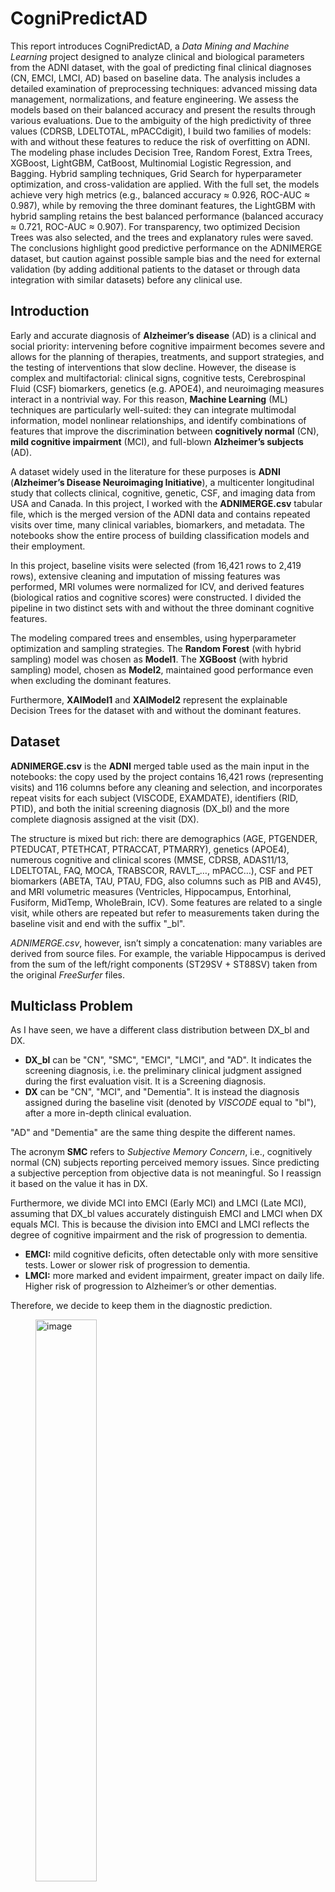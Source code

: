 # CogniPredictAD
This report introduces CogniPredictAD, a *Data Mining and Machine Learning* project designed to analyze clinical and biological parameters from the ADNI dataset, with the goal of predicting final clinical diagnoses (CN, EMCI, LMCI, AD) based on baseline data.
The analysis includes a detailed examination of preprocessing techniques: advanced missing data management, normalizations, and feature engineering. We assess the models based on their balanced accuracy and present the results through various evaluations.
Due to the ambiguity of the high predictivity of three values (CDRSB, LDELTOTAL, mPACCdigit), I build two families of models: with and without these features to reduce the risk of overfitting on ADNI.
The modeling phase includes Decision Tree, Random Forest, Extra Trees, XGBoost, LightGBM, CatBoost, Multinomial Logistic Regression, and Bagging. Hybrid sampling techniques, Grid Search for hyperparameter optimization, and cross-validation are applied. With the full set, the models achieve very high metrics (e.g., balanced accuracy ≈ 0.926, ROC-AUC ≈ 0.987), while by removing the three dominant features, the LightGBM with hybrid sampling retains the best balanced performance (balanced accuracy ≈ 0.721, ROC-AUC ≈ 0.907). For transparency, two optimized Decision Trees was also selected, and the trees and explanatory rules were saved.
The conclusions highlight good predictive performance on the ADNIMERGE dataset, but caution against possible sample bias and the need for external validation (by adding additional patients to the dataset or through data integration with similar datasets) before any clinical use.


## Introduction
Early and accurate diagnosis of **Alzheimer’s disease** (AD) is a clinical and social priority: intervening before cognitive impairment becomes severe and allows for the planning of therapies, treatments, and support strategies, and the testing of interventions that slow decline. However, the disease is complex and multifactorial: clinical signs, cognitive tests, Cerebrospinal Fluid (CSF) biomarkers, genetics (e.g. APOE4), and neuroimaging measures interact in a nontrivial way. For this reason, **Machine Learning** (ML) techniques are particularly well-suited: they can integrate multimodal information, model nonlinear relationships, and identify combinations of features that improve the discrimination between **cognitively normal** (CN), **mild cognitive impairment** (MCI), and full-blown **Alzheimer’s subjects** (AD).

A dataset widely used in the literature for these purposes is **ADNI** (**Alzheimer’s Disease Neuroimaging Initiative**), a multicenter longitudinal study that collects clinical, cognitive, genetic, CSF, and imaging data from USA and Canada. In this project, I worked with the **ADNIMERGE.csv** tabular file, which is the merged version of the ADNI data and contains repeated visits over time, many clinical variables, biomarkers, and metadata. The notebooks show the entire process of building classification models and their employment.

In this project, baseline visits were selected (from 16,421 rows to 2,419 rows), extensive cleaning and imputation of missing features was performed, MRI volumes were normalized for ICV, and derived features (biological ratios and cognitive scores) were constructed. I divided the pipeline in two distinct sets with and without the three dominant cognitive features.

The modeling compared trees and ensembles, using hyperparameter optimization and sampling strategies. The **Random Forest** (with hybrid sampling) model was chosen as **Model1**. The **XGBoost** (with hybrid sampling) model, chosen as **Model2**, maintained good performance even when excluding the dominant features.

Furthermore, **XAIModel1** and **XAIModel2** represent the explainable Decision Trees for the dataset with and without the dominant features.


## Dataset
**ADNIMERGE.csv** is the **ADNI** merged table used as the main input in the notebooks: the copy used by the project contains 16,421 rows (representing visits) and 116 columns before any cleaning and selection, and incorporates repeat visits for each subject (VISCODE, EXAMDATE), identifiers (RID, PTID), and both the initial screening diagnosis (DX_bl) and the more complete diagnosis assigned at the visit (DX).

The structure is mixed but rich: there are demographics (AGE, PTGENDER, PTEDUCAT, PTETHCAT, PTRACCAT, PTMARRY), genetics (APOE4), numerous cognitive and clinical scores (MMSE, CDRSB, ADAS11/13, LDELTOTAL, FAQ, MOCA, TRABSCOR, RAVLT\_…, mPACC…), CSF and PET biomarkers (ABETA, TAU, PTAU, FDG, also columns such as PIB and AV45), and MRI volumetric measures (Ventricles, Hippocampus, Entorhinal, Fusiform, MidTemp, WholeBrain, ICV). Some features are related to a single visit, while others are repeated but refer to measurements taken during the baseline visit and end with the suffix "\_bl".

*ADNIMERGE.csv*, however, isn’t simply a concatenation: many variables are derived from source files. For example, the variable Hippocampus is derived from the sum of the left/right components (ST29SV + ST88SV) taken from the original *FreeSurfer* files.


## Multiclass Problem
As I have seen, we have a different class distribution between DX_bl and DX.
- **DX_bl** can be "CN", "SMC", "EMCI", "LMCI", and "AD". It indicates the screening diagnosis, i.e. the preliminary clinical judgment assigned during the first evaluation visit. It is a Screening diagnosis.
- **DX** can be "CN", "MCI", and "Dementia". It is instead the diagnosis assigned during the baseline visit (denoted by *VISCODE* equal to "bl"), after a more in-depth clinical evaluation.

"AD" and "Dementia" are the same thing despite the different names.

The acronym **SMC** refers to *Subjective Memory Concern*, i.e., cognitively normal (CN) subjects reporting perceived memory issues. Since predicting a subjective perception from objective data is not meaningful. So I reassign it based on the value it has in DX.

Furthermore, we divide MCI into EMCI (Early MCI) and LMCI (Late MCI), assuming that DX_bl values accurately distinguish EMCI and LMCI when DX equals MCI. This is because the division into EMCI and LMCI reflects the degree of cognitive impairment and the risk of progression to dementia.
- **EMCI:** mild cognitive deficits, often detectable only with more sensitive tests. Lower or slower risk of progression to dementia.
- **LMCI:** more marked and evident impairment, greater impact on daily life. Higher risk of progression to Alzheimer’s or other dementias.

Therefore, we decide to keep them in the diagnostic prediction.

<figure id="fig:pie-chart-dx" data-latex-placement="H">
<p><img src="doc/images/DX_pie_chart.png" style="width:48.0%" alt="image" />
<span id="fig:pie-chart-dx" data-label="fig:pie-chart-dx"></span></p>
</figure>

**Ultimately, our target variable will be a modified version of the *DX* column, which can now take on four values: "CN", "EMCI", "LMCI", and "AD." This makes our problem a multiclass problem.**


## Data Exploration
Explorations reveal that the dataset has 16,421 rows and 116 columns. However, these records represent the various visits, and we are only interested in the baseline ones. The dataset contains 2,419 useful patients (using "useful" means those who did not have a NULL baseline diagnosis) for the proposed problem.

Many columns contain significant percentages of missing cases. The diagnostic classes of the baseline sample are unbalanced, but not extremely unbalanced.

Demographic and risk analyses show bias in the ADNI sample. Ethnicity is heavily skewed toward white subjects, with high average levels of education, and many married individuals. There are more men than women, but overall the number is not disproportionate. All this, however, implies that models may perform worse on more heterogeneous clinical populations.

The *Data Exploration* was then divided into three parts:
1.  the preliminary data exploration of the raw dataset;
2.  the data exploration after splitting and preparing the actual dataset;
3.  the data exploration after Preprocessing to select the classification models.


## Data Preprocessing
We divided the *Preprocessing* into two phases.

In the first phase, which involved preparing the dataset, we performed all the transformations and cleaning operations that did not involve the risk of *data leakage*, applying them to the entire dataset before splitting it into training and testing.

In the second phase, however, we applied the transformations that could introduce data leakage exclusively to the training set, with the sole exception of imputing missing values: in this case, the *KNN* Imputer was trained on the training set and then used for both training and testing, to ensure consistency and avoid leakage. Preprocessing has in turn been divided into: *Data Cleaning*, *Data Transformation*, *Outlier Detection* and *Data Reduction*.

### Data Preparation
- **Selection of baseline visits only:** The first clinical-operational choice was to work only on baseline visits (VISCODE == "bl"), because the goal is to predict the diagnosis based on the information collected at the first visit;
- **SMC diagnosis management:** Records with *DX_bl* = SMC were realigned using the DX variable, but ultimately all have been classified as "CN". We already explained why in the reasons stated in the chapter "Multiclass Problem";
- **Consolidating bl columns:** Clean up duplicates and merge "baseline" values into "main" columns;
- **Error handling:** Deleted the row with RAVLT_perc_forgetting = -316.667 and RAVLT_forgetting = -19;
- **Text category cleaning (ethnicity, race, marriage):** String values standardized to improve readability and avoid inconsistencies;
- **Encoding of categorical variables:** One-hot encoding (PTETHCAT, PTMARRY), binary mapping (PTGENDER: Male=1, Female=0) and ordinal encoding for DX (CN=0, EMCI=1, LMCI=2, AD=3).
- **Preliminary Feature Reduction:** Removal of columns not relevant to the diagnosis;
- **Splitting train/test:** *Separation into training and test sets while avoiding leakage.*

### Data Cleaning
- **Handling missing values:** Identifying percentages of missing values and using KNN Imputer for continuous variables ;
- **Numeric Value Conversion:** Convert cognitive scales and age from float to int, correcting for approximations due to imputation or format errors.

### Data Transformation
- **Creation of new CSF metrics:** *TAU/ABETA* and *PTAU/ABETA* ratios more predictive than single measures according to the literature;
- **MRI normalization to ICV (Intracranial Volume):** Necessary to correct for differences due to gender and cranial size.

### Outlier Detection
- **Univariate Analysis:** use IQR and Z-score for each column to find outliers;
- **Multivariate Analysis:** Constructs groups (EcogPt, EcogSP, Neuropsych, MRI, MRI/ICV, CSF, CSF/ABETA, mPACC), applies *LOF* and *DBSCAN* to normalized data (*RobustScaler*). Only data points reported by both techniques and with a *LOF_score* greater than 2 are kept to flag them as "extreme";
- **Cleaning up problematic outliers:** Outliers with values that were clearly out of range and therefore deemed highly unlikely were replaced with the mean by class.

### Data Reduction
- **Removal of redundant features:** *ADAS11*, *ADASQ4*, *EcogPtTotal*, *EcogSPTotal*, *mPACCtrailsB*, and *TAU* were removed because they had a high correlation with other features and their informative value was low;
- **Attribute Subset Selection:** I apply four selection methods to the train: *Pearson correlation* (\|*r*\| ≥ 0.6), *mutual information* (top 25), *SelectKBest with Kruskal–Wallis H-test* (*k* = 25), and *Recursive Feature Elimination* (RFE with Random Forest). It combines the results by counting how many times each feature appears and retains those selected at least three times, plus other features deemed useful even though they were counted less frequently.

### Some Considerations
#### Correlation
The dataset contains groups of highly correlated variables (e.g., different neuropsychological scores, ECG components, and MRI volumetric measurements). Rather than eliminating them through aggressive reduction, I decided to retain them and rely on models that are intrinsically robust to correlation.
This choice was motivated by two main reasons:
1.  **Clinical interpretability:** Correlated variables can describe different facets of the same function or biomarker. Removing them would impoverish medical interpretation;
2.  **Complementary predictive value:** Even correlated measures may contain specific variance useful for distinguishing clinical subgroups.

#### Normalization
During the data preparation process, no global normalization or standardization was applied to all variables.
This choice was driven by one reason: I wanted to **preserve the clinical interpretability**. Maintaining variables in their original units facilitates the medical interpretation of the results and comparability with clinical reference values. Normalization would have made it more difficult to attribute direct clinical significance to the transformed values.

#### Binning
Binning was not applied because it would have reduced the useful information and discriminatory power of continuous variables. The models used already capture nonlinearities and thresholds, so prior discretization is unnecessary and could introduce artifacts.

#### Attributes Table
| **Attribute** | **Description** | **Category** |
|:---|:---|:---|
| DX | Clinical diagnosis at the time of visit: CN, SMC, EMCI, LMCI, AD | Diagnosis |
| AGE | Participant’s age at time of visit | Demographics |
| PTGENDER | Participant’s gender (Male/Female) | Demographics |
| PTEDUCAT | Years of formal education completed | Demographics |
| APOE4 | Number of APOE *ε*<!-- -->4 alleles (0, 1, or 2), a genetic risk factor for Alzheimer’s | Demographics |
| MMSE | Mini-Mental State Examination score (0–30, higher = better) | Clinical Scores |
| CDRSB | Clinical Dementia Rating - Sum of Boxes (0–18, higher = worse) | Clinical Scores |
| ADAS13 | ADAS-Cog 13-item total score (higher = worse) | Clinical Scores |
| LDELTOTAL | Logical Memory II delayed recall total score | Clinical Scores |
| FAQ | Functional Activities Questionnaire – functional impairment score | Clinical Scores |
| MOCA | Montreal Cognitive Assessment – global cognitive function (0–30) | Clinical Scores |
| TRABSCOR | Trail Making Test Part B – time in seconds (higher = worse) | Clinical Scores |
| RAVLT_immediate | RAVLT total immediate recall score (sum over 5 trials) | Clinical Scores |
| RAVLT_learning | Learning score (Trial 5 minus Trial 1 of RAVLT) | Clinical Scores |
| RAVLT_perc_forgetting |   Percent forgetting from RAVLT (higher = worse) | Clinical Scores |
| mPACCdigit | Modified Preclinical Alzheimer’s Cognitive Composite – Digit Symbol test | Composite Scores |
| EcogPtMem | Subject self-reported memory complaints (ECog) | ECogPT |
| EcogPtLang | Subject self-reported language difficulties (ECog) | ECogPT |
| EcogPtVisspat | Subject self-reported visuospatial difficulties (ECog) | ECogPT |
| EcogPtPlan | Subject self-reported planning difficulties (ECog) | ECogPT |
| EcogPtOrgan | Subject self-reported organizational issues (ECog) | ECogPT |
| EcogPtDivatt | Subject self-reported divided attention issues (ECog) | ECogPT |
| EcogSPMem | Informant-reported memory complaints (ECog) | ECogSP |
| EcogSPLang | Informant-reported language issues (ECog) | ECogSP |
| EcogSPVisspat | Informant-reported visuospatial issues (ECog) | ECogSP |
| EcogSPPlan | Informant-reported planning problems (ECog) | ECogSP |
| EcogSPOrgan | Informant-reported organization issues (ECog) | ECogSP |
| EcogSPDivatt | Informant-reported divided attention issues (ECog) | ECogSP |
| FDG | FDG PET SUVR – brain glucose metabolism | Biomarkers |
| PTAU/ABETA | CSF phosphorylated tau protein/A*β*<!-- -->42 ratio | Biomarkers |
| Hippocampus/ICV | Volume of hippocampus/Intracranial volume ratio from MRI | MRI |
| Entorhinal/ICV | Volume of the entorhinal cortex/Intracranial volume ratio from MRI | MRI |
| Fusiform/ICV | Fusiform gyrus volume/Intracranial volume ratio from MRI | MRI |
| MidTemp/ICV | Middle temporal gyrus volume/Intracranial volume ratio from MRI | MRI |
| Ventricles/ICV | Volume of ventricles/Intracranial volume ratio from MRI | MRI |
| WholeBrain/ICV | Whole brain volume/Intracranial volume ratio from MRI | MRI |

## Model Selection
The following classification algorithms were chosen:
1.  **Decision Tree:** This model constructs a series of "if → then" rules (split on individual features) to separate classes using a binary tree. Each leaf of the tree corresponds to a prediction. It was chosen because it is immediately interpretable (*XAI*);
2.  **Random Forest:** Builds many different decision trees on subsamples of the data and averages their predictions. This reduces variance compared to a single tree and improves robustness to noise, outliers, and collinearity;
3.  **Extra Trees:** Similar to Random Forest but chooses more random splits, increasing diversity among trees and often reducing overfitting on noisy features. It was tested to compare with Random Forest and evaluate whether increased randomness improved generalization across the dataset;
4.  **XGBoost:** A boosting algorithm that builds trees sequentially, each improving the errors of the previous one. It is highly efficient, regularized, and capable of capturing nonlinear interactions between variables, while also controlling overfitting;
5.  **LightGBM:** A gradient boosting implementation designed to be very fast and scalable. It uses techniques (leaf-wise splitting, binning) that make it particularly efficient on heterogeneous datasets;
6.  **CatBoost:** A boosting variant that natively handles categorical variables and has robust default hyperparameters to reduce overfitting. It is suitable for working with clinical data;
7.  **Multinomial Logistic Regression:** A linear model that estimates the probabilities of membership in each class using a linear combination of features. It requires feature standardization to function properly, which was ensured with StandardScaler in the pipeline. It was included as a simple and interpretable statistical baseline, useful for comparing whether the gain from complex models is consistent with a linear solution;
8.  **Bagging:** An ensemble approach that trains several models on different bootstrap samples drawn from the dataset, and then combines their outputs by averaging. The main effect is a reduction in model variance, leading to more stable predictions. It was selected because, in clinical datasets where variability and noise are substantial, bagging provides a straightforward way to assess how much predictive stability can be gained simply by aggregating multiple weak learners.


## Hyperparameter Selection and Hybrid Sampling
### Grid Search
To optimize the performance of the classifiers, a **Grid Search** procedure with layered cross-validation was adopted. Grid Search was chosen because it allows for a systematic and controlled exploration of the most relevant hyperparameters for each model, ensuring reproducibility and the ability to transparently compare the tested configurations.

### Hybrid Sampling
The dataset also presented a slight imbalance in diagnostic classes, as already discussed in the "Multiclass Problem" chapter.

To address this problem, a **Hybrid Sampling strategy** was applied, combining:

1.  **RUS** to reduce the number of instances in the majority classes, preventing the dataset from becoming excessively biased toward synthetic examples;

2.  **SMOTENC** to generate new synthetic examples of the minority classes, taking into account the mixed nature of the variables (continuous and categorical).

I kept the "old" dataset (the one obtained with Preprocessing) and the "new" one (the resampled one) and tried Hyperparameter Tuning on both.

### The problem with CDRSB, LDELTOTAL, and mPACCdigit
The cognitive scores *CDRSB*, *LDELTOTAL* and *mPACCdigit* show exceptionally high predictive power compared to the rest. While this may be advantageous in terms of model accuracy, it also raises the concern of feature dominance: **a small number of variables may disproportionately drive the predictions, while many others contribute minimally**. This imbalance can lead to a form of local overfitting, where **models appear highly effective on the ADNI dataset but lose performance when applied to more heterogeneous clinical populations or external data.**

**However, this assumption cannot be verified, as it is equally possible that these three variables are genuine strong predictors of Alzheimer’s diagnosis.**

So the issue does not reflect a weakness of the cognitive measures themselves, but rather the possibility of dataset bias: the strength of these predictors may be tied to the specific characteristics of ADNI rather than to generalizable diagnostic patterns.

To address this, the modeling strategy should consider two complementary approaches:

1.  building a predictive model that leverages these dominant variables;

2.  building an alternative model that excludes them.

Hybrid Sampling will be applied to both datasets and then I will compare whether the standard models or the resampled models performs better on the test set.

### Hyperparameter Optimization
In practice, I will end up with two models: one that can also use CDRSB, LDELTOTAL, and mPACCdigit, chosen from the standard and resampled models, and one that doesn’t use CDRSB, LDELTOTAL, and mPACCdigit, chosen from the standard and resampled models.

Therefore, I need to run four Grid Searches. For each model, a large set of hyperparameter configurations was defined to explore, often with thousands of possible combinations. Optimization was conducted through five-fold cross-validation, with different metrics depending on the scenario: *F1 Macro* when the most predictive variables were present, *Balanced Accuracy* in the most restrictive experiments, and *F1 Macro*.

*F1 Macro* assigns equal weight to each class and simultaneously punishes low precision or low recall. It is therefore suitable when a few strong features can "inflate" the accuracy without ensuring fairness between classes.

*Balanced Accuracy* is insensitive to prevalence and less dependent on precision. In the absence of dominant features, it directs the optimization to correctly retrieve all classes.

At the end of the Grid Search, the optimal parameters found for each model were used to instantiate the “final” versions of the classifiers and produce subsequent evaluations.


## Classification
### Building Models
From the Grid Search, the best estimators, their parameters, and scores were collected for each model. These best-estimators were saved and then retrained and evaluated via 5-fold cross-validation, which produced several reports (confusion matrices, per-class metrics, accuracy, balanced accuracy, and ROC-AUC) and repeated evaluations for stability.

So we built four models for each algorithm seen before: one unsampled with the three feature, one sampled with the three feature, one unsampled without the three feature and one sampled without the three feature.

### Explainability
A method is called to generate *SHAP* summary plots on each model.

**The three clinical scores dominate the explanations when present**.
SHAP plots calculated on models trained on the version with CDRSB, LDELTOTAL, and mPACCdigit clearly show that these three variables are the most important in absolute terms, far above the other features. The SHAP summary plots also highlight that the direction of the effect is consistent i.e., worse values for these scores bias the prediction toward more severe classes.

**When the three scores are removed**, biomarkers, demographics, and structural measures emerge.
In the graphs produced on the version without those three scores, the feature ranking changes: **MMSE, FAQ, MOCA, ADAS13, and EcogSPMem become extremely relevant**. Also relevant are CSF (TAU/ABETA or PTAU/ABETA ratio), APOE4, and some MRI measures normalized for ICV (e.g., Hippocampus/ICV, Ventricles/ICV, WholeBrain/ICV).

The tree diagrams and exported rule files highlight that Decision Trees separate classes using thresholds on a few features (often one of the three clinical scores when present, otherwise a combination of biomarkers and cognitive tests).

The rules are therefore easily interpretable and useful for communicating "if → then" statements to clinical staff.

The balancing effect (*hybrid sampling*) is visible in the importances and local explanations.
Comparing the plots for models with and without hybrid sampling shows a modest change in the ranking: **sampling tends to increase the relative importance of features that help identify less represented classes**.

### Results
We evaluated the newly built models on the train dataset, on 5-fold-cross validation and on test dataset. However, for the final evaluation I mainly relied on the explainability and the results of the test set through the following statistics: *Balanced Accuracy, F1 Score (macro), Accuracy, Precision (weighted), Recall (weighted), F1 Score (weighted), and ROC AUC (macro)*. The evaluation plots and confusion matrices are on the following pages, included with the evaluation tables of the statistics on the test dataset.

The following pages contain the graphs and tables that led to the final evaluation.

**The models ending with 1 were trained on the dataset with Hybrid Sampling, while those ending with 0 were not.**

**Although the models with CDRSB, LDELTOTAL, and mPACCdigit and those without CDRSB, LDELTOTAL, and mPACCdigit have the same names (e.g., XGBoost0, XGBoost1, ExtraTrees0, RandomForest1, and so on), they are actually distinct models born from distinct classifiers. Models with CDRSB, LDELTOTAL, and mPACCdigit are in the "results/all_models/1" folder, and those without are in the  
"results/all_models/2" folder.**

<figure id="fig:Evaluation with CDRSB, LDELTOTAL, and mPACCdigit" data-latex-placement="H">
<p><img src="doc/images/1_Evaluation.png" style="width:65.0%" alt="image" />
<span id="fig:Evaluation with CDRSB, LDELTOTAL, and mPACCdigit" data-label="fig:Evaluation with CDRSB, LDELTOTAL, and mPACCdigit"></span></p>
<figcaption>Evaluation of Balanced Accuracies with CDRSB, LDELTOTAL, and mPACCdigit (from folder results/all_models/1)</figcaption>
</figure>

<figure id="fig:Evaluation without CDRSB, LDELTOTAL, and mPACCdigit" data-latex-placement="H">
<p><img src="doc/images/2_Evaluation.png" style="width:65.0%" alt="image" />
<span id="fig:Evaluation without CDRSB, LDELTOTAL, and mPACCdigit" data-label="fig:Evaluation without CDRSB, LDELTOTAL, and mPACCdigit"></span></p>
<figcaption>Evaluation of Balanced Accuracies without CDRSB, LDELTOTAL, and mPACCdigit (from folder results/all_models/2)</figcaption>
</figure>

<figure id="fig:Confusion Matrix with CDRSB, LDELTOTAL, and mPACCdigit" data-latex-placement="H">
<p><img src="doc/images/1_Confusion_Matrix.png" style="width:100.0%" alt="image" />
<span id="fig:Confusion Matrix with CDRSB, LDELTOTAL, and mPACCdigit" data-label="fig:Confusion Matrix with CDRSB, LDELTOTAL, and mPACCdigit"></span></p>
<figcaption>Confusion Matrix with CDRSB, LDELTOTAL, and mPACCdigit (from folder results/all_models/1)</figcaption>
</figure>

<figure id="fig:Normalized Confusion Matrix with CDRSB, LDELTOTAL, and mPACCdigit" data-latex-placement="H">
<p><img src="doc/images/1_Confusion_Matrix_Normalized.png" style="width:100.0%" alt="image" />
<span id="fig:Normalized Confusion Matrix with CDRSB, LDELTOTAL, and mPACCdigit" data-label="fig:Normalized Confusion Matrix with CDRSB, LDELTOTAL, and mPACCdigit"></span></p>
<figcaption>Normalized Confusion Matrix with CDRSB, LDELTOTAL, and mPACCdigit (from folder results/all_models/1)</figcaption>
</figure>

<figure id="fig:Confusion Matrix without CDRSB, LDELTOTAL, and mPACCdigit" data-latex-placement="H">
<p><img src="doc/images/2_Confusion_Matrix.png" style="width:100.0%" alt="image" />
<span id="fig:Confusion Matrix without CDRSB, LDELTOTAL, and mPACCdigit" data-label="fig:Confusion Matrix without CDRSB, LDELTOTAL, and mPACCdigit"></span></p>
<figcaption>Confusion Matrix without CDRSB, LDELTOTAL, and mPACCdigit (from folder results/all_models/2)</figcaption>
</figure>

<figure id="fig:Normalized Confusion Matrix without CDRSB, LDELTOTAL, and mPACCdigit" data-latex-placement="H">
<p><img src="doc/images/2_Confusion_Matrix_Normalized.png" style="width:100.0%" alt="image" />
<span id="fig:Normalized Confusion Matrix without CDRSB, LDELTOTAL, and mPACCdigit" data-label="fig:Normalized Confusion Matrix without CDRSB, LDELTOTAL, and mPACCdigit"></span></p>
<figcaption>Normalized Confusion Matrix without CDRSB, LDELTOTAL, and mPACCdigit (from folder results/all_models/2)</figcaption>
</figure>

*M_L_R is for Multinomial_Logistic_Regression.*

**With CDRSB, LDELTOTAL, and mPACCdigit (from folder results/all_models/1)**

| Model | Accuracy | Balanced Accuracy | Precision (weighted) | Recall (weighted) | F1 Score (weighted) | F1 Score (macro) | ROC AUC (macro) |
|:---|:---|:---|:---|:---|:---|:---|:---|
| Random_Forest1 |  |  |  |  |  |  |  |
| Extra_Trees1 |  |  |  |  |  |  |  |
| XGBoost0 |  |  |  |  |  |  |  |
| Random_Forest0 |  |  |  |  |  |  |  |
| XGBoost1 |  |  |  |  |  |  |  |
| Extra_Trees0 |  |  |  |  |  |  |  |
| CatBoost1 |  |  |  |  |  |  |  |
| LightGBM1 |  |  |  |  |  |  |  |
| CatBoost0 |  |  |  |  |  |  |  |
| LightGBM0 |  |  |  |  |  |  |  |
| Bagging0 |  |  |  |  |  |  |  |
| Bagging1 |  |  |  |  |  |  |  |
| Decision_Tree1 |  |  |  |  |  |  |  |
| M_L_R1 |  |  |  |  |  |  |  |
| Decision_Tree0 |  |  |  |  |  |  |  |
| M_L_R0 |  |  |  |  |  |  |  |

**Without CDRSB, LDELTOTAL, and mPACCdigit (from folder results/all_models/2)**

| Model | Accuracy | Balanced Accuracy | Precision (weighted) | Recall (weighted) | F1 Score (weighted) | F1 Score (macro) | ROC AUC (macro) |
|:---|:---|:---|:---|:---|:---|:---|:---|
| XGBoost1 |  |  |  |  |  |  |  |
| Extra_Trees0 |  |  |  |  |  |  |  |
| LightGBM1 |  |  |  |  |  |  |  |
| Extra_Trees1 |  |  |  |  |  |  |  |
| Bagging1 |  |  |  |  |  |  |  |
| M_L_R0 |  |  |  |  |  |  |  |
| XGBoost0 |  |  |  |  |  |  |  |
| Random_Forest0 |  |  |  |  |  |  |  |
| M_L_R1 |  |  |  |  |  |  |  |
| CatBoost1 |  |  |  |  |  |  |  |
| Random_Forest1 |  |  |  |  |  |  |  |
| LightGBM0 |  |  |  |  |  |  |  |
| Bagging0 |  |  |  |  |  |  |  |
| CatBoost0 |  |  |  |  |  |  |  |
| Decision_Tree1 |  |  |  |  |  |  |  |
| Decision_Tree0 |  |  |  |  |  |  |  |

### Final Decision
For the dataset containing the three highly predictive cognitive scores (CDRSB, LDELTOTAL, mPACCdigit), ***Random_Forest1*** (**the RF trained with the hybrid sampling strategy**) was chosen as the main model, and ***Decision_Tree1*** (**the version with sampling**) was chosen as the reference XAI model. This choice is motivated by very high test metrics (balanced accuracy, F1, ROC-AUC) that show the best sensitive tradeoff between classes.
**Model1.pkl and XAIModel1.pkl are respectively Random_Forest1 and Decision_Tree1.**

For the dataset where those three cognitive scores were removed, the model that maintained the best performance was ***XGBoost1*** (XGBoost with hybrid sampling), and, again, ***Decision_Tree1*** was chosen as the XAIModel (the version built on the dataset without the three scores). This selection also comes from comparing the metrics on the test set.
**Model2.pkl and XAIModel2.pkl are respectively XGBoost1 and Decision_Tree1.**

## Conclusions
### Real World Applications
A CogniPredictAD application (in main.py) has been developed with customtkinter that allows you to select one of four previously saved models (Model1.pkl, Model2.pkl, XAIModel1.pkl, and XAIModel2.pkl), manually enter a set of clinical and cognitive measures, obtain a diagnostic prediction (labels 0, 1, 2, or 3 for CN, EMCI, LMCI, and AD, respectively), and display it. The user can confirm or dispute the diagnosis: both actions add a line to the data/NEWADNIMERGE.csv file (creating a folder/file if necessary), while an “Undo Last” command cancels the last saved entry. This application can be used by clinicians to collect data, evaluate prediction models, and ultimately help establish a diagnosis.

### Final Considerations
One of the main limitations of the dataset is that, after filtering for baseline visits with non-zero diagnoses, only 2,419 patients remain, a size that limits the ability to generalize the results to external populations. While these metrics showed very high performance on the test set (for Model 1: Balanced Accuracy = 0.9198, F1 macro = 0.9169, ROC AUC (macro) = 0.9865), these metrics should be interpreted with caution.
Furthermore, three cognitive scores (CDRSB, LDELTOTAL, and mPACCdigit) provide a very strong diagnostic signal in this dataset: their presence largely explains the high effectiveness of Model 1 (Random Forest), while their removal leads to significantly lower metrics and a different distribution of important features, with XGBoost proving to be the best classifier in the pipeline without these variables. For these reasons, interpretable models (XAIModel1 and XAIModel2) and an alternative pipeline (Model2 and XAIModel2) that exclude the three scores were developed to assess the robustness and clinical plausibility of the predictions.
Furthermore, many columns have missing values, and the missingness pattern is often not *Missing Completely At Random*. In fact, CSF and PET values are more often missing in healthy subjects or at certain visits. For example, *ABETA*, *TAU*, and *PTAU* have many missing values and are not so irrelevant in the diagnosis of Alzheimer’s disease. This forces us to impute *NULL* values and potentially increase noise in the dataset.
Despite size limitations, the reliance on a few highly predictive cognitive scores, and the large amount of *NULL* values, the study retains methodological value and potential for application. The models can be useful as support tools (for example, risk stratification, imputation of missing diagnoses, or prioritized screening), not as a substitute for clinical assessment. Their use must be subject to external validation, calibration of the operating thresholds and post-deploy monitoring.

### Improvements for Future Works
To improve the study, increasing the size and variability of the data is a priority: integrating future ADNI4 entries into ADNIMERGE and, if possible, compatible external cohorts would increase statistical power and generalizability.
In this context, we could also introduce a new feature that identifies patients based on their geographic area of origin. Since ADNI participants are from the United States and Canada, their area would be classified as North America. If, for example, we were able to integrate a European dataset compatible with ADNI for predicting Alzheimer’s disease, we could analyze whether geographic area affects the likelihood of developing the disease. This approach could open the way to new and interesting lines of research.
It is also essential to harmonize the variables (mapping and units for imaging) and enrich the database with complementary modalities (genetics, PET, blood biomarkers) and longitudinal information, thus reducing reliance on a few cognitive scores.
However, CogniPredictAD is already a good support tool for doctors in helping with the diagnosis of Alzheimer’s.



